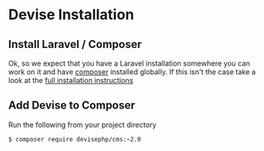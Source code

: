 # Devise Installation

## Install Laravel / Composer

Ok, so we expect that you have a Laravel installation somewhere you can work on it and have [composer](https://getcomposer.org/doc/00-intro.md) installed globally. If this isn't the case take a look at the [full installation instructions](full-installation-instructions.md)

## Add Devise to Composer

Run the following from your project directory

```$ composer require devisephp/cms:~2.0```
